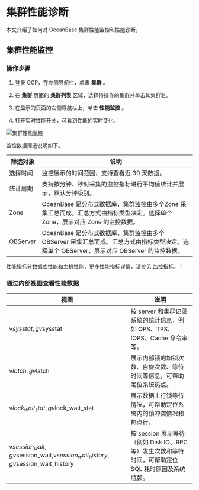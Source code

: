 # 集群性能诊断

本文介绍了如何对 OceanBase 集群性能监控和性能诊断。

## 集群性能监控

### 操作步骤

1. 登录 OCP，在左侧导航栏，单击 **集群** 。

2. 在 **集群** 页面的 **集群列表** 区域，选择待操作的集群并单击其集群名。

3. 在显示的页面的左侧导航栏上，单击 **性能监控** 。

4. 打开实时性能开关，可看到性能的实时变化。

![集群性能监控](http://icms-x-dita.oss-cn-zhangjiakou.aliyuncs.com/xdita-output/zh-CN/task15753663/images/p347138.png?Expires=7258142656&OSSAccessKeyId=LTAIJfoPL6wmrirR&Signature=lYiuJAEhb7U7w8EeS1Aary7W8Ow%3D)

监控数据筛选说明如下。

|   筛选对象   |                                           说明                                            |
|----------|-----------------------------------------------------------------------------------------|
| 选择时间     | 监控展示的时间范围，支持查看近 30 天数据。                                                                 |
| 统计周期     | 支持按分钟、秒对采集的监控指标进行平均值统计并展示，默认分钟级别。                                                       |
| Zone     | OceanBase 是分布式数据库，集群监控由多个Zone 采集汇总而成。汇总方式由指标类型决定。选择单个 Zone，展示对应 Zone 的监控数据。             |
| OBServer | OceanBase 是分布式数据库，集群监控由多个OBServer 采集汇总而成。汇总方式由指标类型决定。选择单个 OBServer，展示对应 OBServer 的监控数据。 |

性能指标分数据库性能和主机性能，更多性能指标详情，请参见 [监控指标](https://www.oceanbase.com/docs/enterprise-oceanbase-ocp-cn-10000000000380338)。               |

### 通过内部视图查看性能数据

|                                      视图                                       |                               说明                               |
|-------------------------------------------------------------------------------|----------------------------------------------------------------|
| v$sysstat,gv$sysstat                                                          | 按 server 和集群记录系统的统计信息，例如 QPS、TPS、IOPS、Cache 命令率等。              |
| v$latch,gv$latch                                                              | 展示内部锁的加锁次数、自旋次数、等待时间等信息，可帮助定位系统热点。                             |
| v$lock_wait_stat,gv$lock_wait_stat                                            | 展示数据上行锁等待情况，可帮助定位系统内的锁冲突情况和热点行。                                |
| v$session_wait,gv$session_wait,v$session_wait_history,gv$session_wait_history | 按 session 展示等待（例如 Disk IO、RPC 等）发生次数和等待时间，可帮助定位 SQL 耗时原因及系统瓶颈。 |
